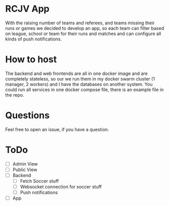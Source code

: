 # RCJV App

With the raising number of teams and referees,
and teams missing their runs or games we decided
to develop an app, so each team can filter based on
league, school or team for their runs and matches and 
can configure all kinds of push notifications.

# How to host
The backend and web frontends are all in one docker
image and are completely stateless, so our we run them
in my docker swarm cluster (1 manager, 2 workers) and
I have the databases on another system.
You could run all services in one docker compose file, there 
is an example file in the repo.

# Questions
Feel free to open an issue, if you have a question.

# ToDo
 - [ ] Admin View
 - [ ] Public View
 - [ ] Backend
   - [ ] Fetch Soccer stuff
   - [ ] Websocket connection for soccer stuff
   - [ ] Push notifications
 - [ ] App